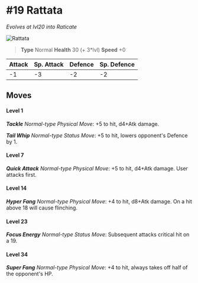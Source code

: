 # #19 Rattata
*Evolves at lvl20 into Raticate*

![Rattata](https://img.pokemondb.net/sprites/home/normal/1x/rattata.png)

> **Type** Normal
> **Health** 30 (+ 3\*lvl)
> **Speed** +0

| Attack | Sp. Attack | Defence | Sp. Defence |
| ------ | ---------- | ------- | ----------- |
| -1 | -3 | -2 | -2 |

## Moves
#### Level 1

***Tackle** Normal-type Physical Move*: +5 to hit, d4+Atk damage. 

***Tail Whip** Normal-type Status Move*: +5 to hit, lowers opponent's Defence by 1.
#### Level 7

***Quick Attack** Normal-type Physical Move*: +5 to hit, d4+Atk damage. User attacks first.
#### Level 14

***Hyper Fang** Normal-type Physical Move*: +4 to hit, d8+Atk damage. On a hit above 18 will cause flinching.
#### Level 23

***Focus Energy** Normal-type Status Move*: Subsequent attacks critical hit on a 19.
#### Level 34

***Super Fang** Normal-type Physical Move*: +4 to hit, always takes off half of the opponent's HP.

